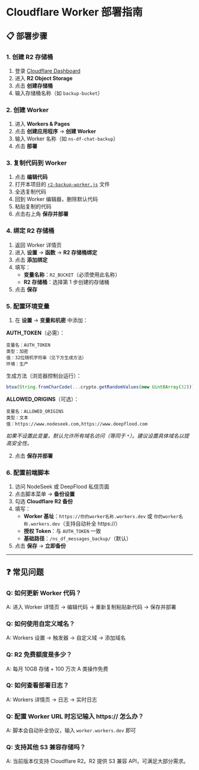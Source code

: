 # Cloudflare Worker 部署指南


## 📋 部署步骤

### 1. 创建 R2 存储桶
1. 登录 [Cloudflare Dashboard](https://dash.cloudflare.com/)
2. 进入 **R2 Object Storage**
3. 点击 **创建存储桶**
4. 输入存储桶名称（如 `backup-bucket`）

### 2. 创建 Worker
1. 进入 **Workers & Pages**
2. 点击 **创建应用程序** → **创建 Worker**
3. 输入 Worker 名称（如 `ns-df-chat-backup`）
4. 点击 **部署**

### 3. 复制代码到 Worker
1. 点击 **编辑代码**
2. 打开本项目的 [`r2-backup-worker.js`](r2-backup-worker.js) 文件
3. 全选复制代码
4. 回到 Worker 编辑器，删除默认代码
5. 粘贴复制的代码
6. 点击右上角 **保存并部署**

### 4. 绑定 R2 存储桶
1. 返回 Worker 详情页
2. 进入 **设置** → **函数** → **R2 存储桶绑定**
3. 点击 **添加绑定**
4. 填写：
   - **变量名称**：`R2_BUCKET`（必须使用此名称）
   - **R2 存储桶**：选择第 1 步创建的存储桶
5. 点击 **保存**

### 5. 配置环境变量
1. 在 **设置** → **变量和机密** 中添加：

**AUTH_TOKEN**（必需）：
```
变量名：AUTH_TOKEN
类型：加密
值：32位随机字符串（见下方生成方法）
环境：生产
```

生成方法（浏览器控制台运行）：
```javascript
btoa(String.fromCharCode(...crypto.getRandomValues(new Uint8Array(32))))
```

**ALLOWED_ORIGINS**（可选）：
```
变量名：ALLOWED_ORIGINS
类型：文本
值：https://www.nodeseek.com,https://www.deepflood.com
```
*如果不设置此变量，默认允许所有域名访问（等同于 `*`）。建议设置具体域名以提高安全性。*

2. 点击 **保存并部署**

### 6. 配置前端脚本
1. 访问 NodeSeek 或 DeepFlood 私信页面
2. 点击脚本菜单 → **备份设置**
3. 勾选 **Cloudflare R2 备份**
4. 填写：
   - **Worker 基址**：`https://你的worker名称.workers.dev` 或 `你的worker名称.workers.dev`（支持自动补全 https://）
   - **授权 Token**：与 `AUTH_TOKEN` 一致
   - **基础路径**：`/ns_df_messages_backup/`（默认）
5. 点击 **保存** → **立即备份**

---

## ❓ 常见问题

### Q: 如何更新 Worker 代码？
A: 进入 Worker 详情页 → 编辑代码 → 重新复制粘贴新代码 → 保存并部署

### Q: 如何使用自定义域名？
A: Workers 设置 → 触发器 → 自定义域 → 添加域名

### Q: R2 免费额度是多少？
A: 每月 10GB 存储 + 100 万次 A 类操作免费

### Q: 如何查看部署日志？
A: Workers 详情页 → 日志 → 实时日志

### Q: 配置 Worker URL 时忘记输入 https:// 怎么办？
A: 脚本会自动补全协议，输入 `worker.workers.dev` 即可

### Q: 支持其他 S3 兼容存储吗？
A: 当前版本仅支持 Cloudflare R2。R2 提供 S3 兼容 API，可满足大部分需求。